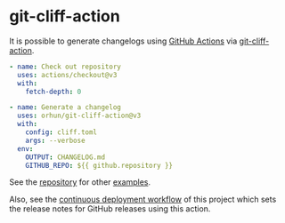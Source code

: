 # git-cliff-action

It is possible to generate changelogs using [GitHub Actions](https://github.com/features/actions) via [git-cliff-action](https://github.com/orhun/git-cliff-action).

```yml
- name: Check out repository
  uses: actions/checkout@v3
  with:
    fetch-depth: 0

- name: Generate a changelog
  uses: orhun/git-cliff-action@v3
  with:
    config: cliff.toml
    args: --verbose
  env:
    OUTPUT: CHANGELOG.md
    GITHUB_REPO: ${{ github.repository }}
```

See the [repository](https://github.com/orhun/git-cliff-action) for other [examples](https://github.com/orhun/git-cliff-action#examples).

Also, see the [continuous deployment workflow](https://github.com/orhun/git-cliff/tree/main/.github/workflows/cd.yml) of this project which sets the release notes for GitHub releases using this action.
